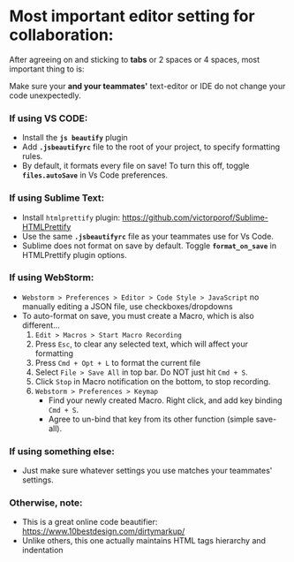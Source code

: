 # Most important editor setting for collaboration:  
  
After agreeing on and sticking to **tabs** or 2 spaces or 4 spaces, most important thing to is:  
  
Make sure your **and your teammates'** text-editor or IDE do not change your code unexpectedly.  
  
### If using VS CODE:  
* Install the **`js beautify`** plugin  
* Add **`.jsbeautifyrc`** file to the root of your project, to specify formatting rules.  
* By default, it formats every file on save! To turn this off, toggle **`files.autoSave`** in Vs Code preferences.  
  
### If using Sublime Text:  
* Install `htmlprettify` plugin: https://github.com/victorporof/Sublime-HTMLPrettify  
* Use the same **`.jsbeautifyrc`** file as your teammates use for Vs Code.  
* Sublime does not format on save by default. Toggle **`format_on_save`** in HTMLPrettify plugin options.  
  
### If using WebStorm:  
* `Webstorm > Preferences > Editor > Code Style > JavaScript` no manually editing a JSON file, use checkboxes/dropdowns  
* To auto-format on save, you must create a Macro, which is also different...  
    1. `Edit > Macros > Start Macro Recording`  
    2. Press `Esc`, to clear any selected text, which will affect your formatting  
    3. Press `Cmd + Opt + L` to format the current file  
    4. Select `File > Save All` in top bar. Do NOT just hit `Cmd + S`.  
    5. Click `Stop` in Macro notification on the bottom, to stop recording.  
    6. `Webstorm > Preferences > Keymap`  
        * Find your newly created Macro. Right click, and add key binding `Cmd + S`.  
        * Agree to un-bind that key from its other function (simple save-all).  
  
### If using something else:  
* Just make sure whatever settings you use matches your teammates' settings.  
  
### Otherwise, note:  
* This is a great online code beautifier: <br />https://www.10bestdesign.com/dirtymarkup/  
* Unlike others, this one actually maintains HTML tags hierarchy and indentation  
  
